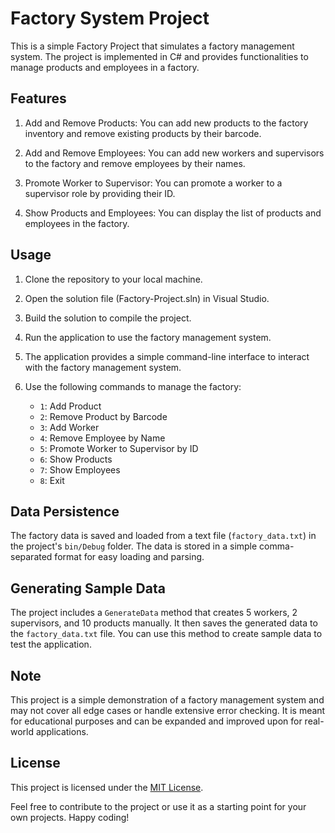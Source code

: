 # Factory System Project

This is a simple Factory Project that simulates a factory management system. The project is implemented in C# and provides functionalities to manage products and employees in a factory.

## Features

1. Add and Remove Products: You can add new products to the factory inventory and remove existing products by their barcode.

2. Add and Remove Employees: You can add new workers and supervisors to the factory and remove employees by their names.

3. Promote Worker to Supervisor: You can promote a worker to a supervisor role by providing their ID.

4. Show Products and Employees: You can display the list of products and employees in the factory.

## Usage

1. Clone the repository to your local machine.

2. Open the solution file (Factory-Project.sln) in Visual Studio.

3. Build the solution to compile the project.

4. Run the application to use the factory management system.

5. The application provides a simple command-line interface to interact with the factory management system.

6. Use the following commands to manage the factory:

   - `1`: Add Product
   - `2`: Remove Product by Barcode
   - `3`: Add Worker
   - `4`: Remove Employee by Name
   - `5`: Promote Worker to Supervisor by ID
   - `6`: Show Products
   - `7`: Show Employees
   - `8`: Exit

## Data Persistence

The factory data is saved and loaded from a text file (`factory_data.txt`) in the project's `bin/Debug` folder. The data is stored in a simple comma-separated format for easy loading and parsing.

## Generating Sample Data

The project includes a `GenerateData` method that creates 5 workers, 2 supervisors, and 10 products manually. It then saves the generated data to the `factory_data.txt` file. You can use this method to create sample data to test the application.

## Note

This project is a simple demonstration of a factory management system and may not cover all edge cases or handle extensive error checking. It is meant for educational purposes and can be expanded and improved upon for real-world applications.

## License

This project is licensed under the [MIT License](LICENSE).

Feel free to contribute to the project or use it as a starting point for your own projects. Happy coding!
